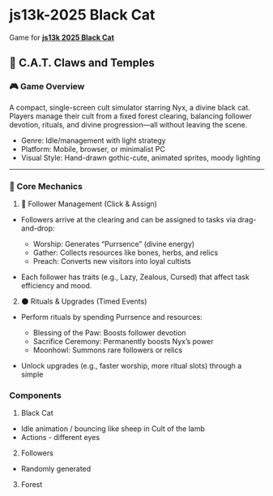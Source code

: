 # js13k-2025 Black Cat
Game for **[js13k 2025 Black Cat](https://js13kgames.com/2025/)**

## 🐾 C.A.T. Claws and Temples

### 🎮 Game Overview
A compact, single-screen cult simulator starring Nyx, a divine black cat. Players manage their cult from a fixed forest clearing, balancing follower devotion, rituals, and divine progression—all without leaving the scene.

- Genre: Idle/management with light strategy
- Platform: Mobile, browser, or minimalist PC
- Visual Style: Hand-drawn gothic-cute, animated sprites, moody lighting

---

### 🧱 Core Mechanics

1. 🐾 Follower Management (Click & Assign)
- Followers arrive at the clearing and can be assigned to tasks via drag-and-drop:
  - Worship: Generates “Purrsence” (divine energy)
  - Gather: Collects resources like bones, herbs, and relics
  - Preach: Converts new visitors into loyal cultists

- Each follower has traits (e.g., Lazy, Zealous, Cursed) that affect task efficiency and mood.

2. 🌑 Rituals & Upgrades (Timed Events)
- Perform rituals by spending Purrsence and resources:
  - Blessing of the Paw: Boosts follower devotion
  - Sacrifice Ceremony: Permanently boosts Nyx’s power
  - Moonhowl: Summons rare followers or relics

- Unlock upgrades (e.g., faster worship, more ritual slots) through a simple

### Components

1. Black Cat
- Idle animation / bouncing like sheep in Cult of the lamb
- Actions - different eyes
2. Followers
- Randomly generated
3. Forest
